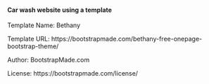 <h4>Car wash website using a template</h4>

<p>Template Name: Bethany</p>
<p>Template URL: https://bootstrapmade.com/bethany-free-onepage-bootstrap-theme/</p>
<p>Author: BootstrapMade.com</p>
<p>License: https://bootstrapmade.com/license/</p>
